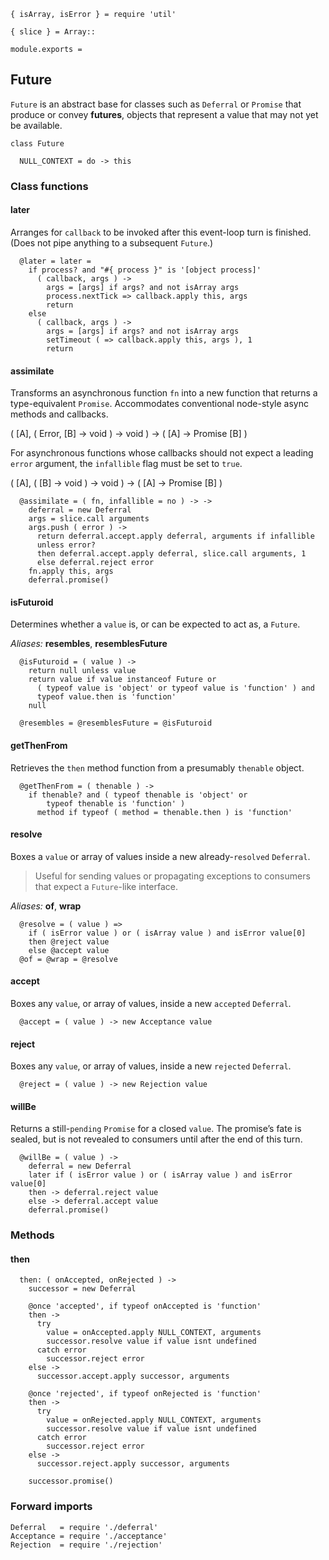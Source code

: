     { isArray, isError } = require 'util'

    { slice } = Array::

    module.exports =



## Future

`Future` is an abstract base for classes such as `Deferral` or `Promise` that
produce or convey **futures**, objects that represent a value that may not yet
be available.

    class Future

      NULL_CONTEXT = do -> this


### Class functions


#### later

Arranges for `callback` to be invoked after this event-loop turn is finished.
(Does not pipe anything to a subsequent `Future`.)

      @later = later =
        if process? and "#{ process }" is '[object process]'
          ( callback, args ) ->
            args = [args] if args? and not isArray args
            process.nextTick => callback.apply this, args
            return
        else
          ( callback, args ) ->
            args = [args] if args? and not isArray args
            setTimeout ( => callback.apply this, args ), 1
            return


#### assimilate

Transforms an asynchronous function `fn` into a new function that returns a
type-equivalent `Promise`. Accommodates conventional node-style async methods
and callbacks.

( [A], ( Error, [B] → void ) → void ) → ( [A] → Promise [B] )

For asynchronous functions whose callbacks should not expect a leading `error`
argument, the `infallible` flag must be set to `true`.

( [A], ( [B] → void ) → void ) → ( [A] → Promise [B] )

      @assimilate = ( fn, infallible = no ) -> ->
        deferral = new Deferral
        args = slice.call arguments
        args.push ( error ) ->
          return deferral.accept.apply deferral, arguments if infallible
          unless error?
          then deferral.accept.apply deferral, slice.call arguments, 1
          else deferral.reject error
        fn.apply this, args
        deferral.promise()


#### isFuturoid

Determines whether a `value` is, or can be expected to act as, a `Future`.

*Aliases:* **resembles**, **resemblesFuture**

      @isFuturoid = ( value ) ->
        return null unless value
        return value if value instanceof Future or
          ( typeof value is 'object' or typeof value is 'function' ) and
          typeof value.then is 'function'
        null

      @resembles = @resemblesFuture = @isFuturoid


#### getThenFrom

Retrieves the `then` method function from a presumably `thenable` object.

      @getThenFrom = ( thenable ) ->
        if thenable? and ( typeof thenable is 'object' or
            typeof thenable is 'function' )
          method if typeof ( method = thenable.then ) is 'function'


#### resolve

Boxes a `value` or array of values inside a new already-`resolved` `Deferral`.

> Useful for sending values or propagating exceptions to consumers that expect
  a `Future`-like interface.

*Aliases:* **of**, **wrap**

      @resolve = ( value ) =>
        if ( isError value ) or ( isArray value ) and isError value[0]
        then @reject value
        else @accept value
      @of = @wrap = @resolve


#### accept

Boxes any `value`, or array of values, inside a new `accepted` `Deferral`.

      @accept = ( value ) -> new Acceptance value


#### reject

Boxes any `value`, or array of values, inside a new `rejected` `Deferral`.

      @reject = ( value ) -> new Rejection value


#### willBe

Returns a still-`pending` `Promise` for a closed `value`. The promise’s fate is
sealed, but is not revealed to consumers until after the end of this turn.

      @willBe = ( value ) ->
        deferral = new Deferral
        later if ( isError value ) or ( isArray value ) and isError value[0]
        then -> deferral.reject value
        else -> deferral.accept value
        deferral.promise()



### Methods


#### then

      then: ( onAccepted, onRejected ) ->
        successor = new Deferral

        @once 'accepted', if typeof onAccepted is 'function'
        then ->
          try
            value = onAccepted.apply NULL_CONTEXT, arguments
            successor.resolve value if value isnt undefined
          catch error
            successor.reject error
        else ->
          successor.accept.apply successor, arguments

        @once 'rejected', if typeof onRejected is 'function'
        then ->
          try
            value = onRejected.apply NULL_CONTEXT, arguments
            successor.resolve value if value isnt undefined
          catch error
            successor.reject error
        else ->
          successor.reject.apply successor, arguments

        successor.promise()



### Forward imports

    Deferral   = require './deferral'
    Acceptance = require './acceptance'
    Rejection  = require './rejection'
